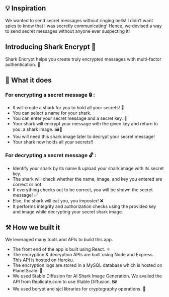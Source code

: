 ## 💡 Inspiration
We wanted to send secret messages without ringing bells! I didn’t want spies to know that I was secretly communicating! Hence, we devised a way to send secret messages without anyone ever suspecting it!

## Introducing Shark Encrypt 🎉
Shark Encrypt helps you create truly encrypted messages with multi-factor authentication. 🔐

## 🚀 What it does
### For encrypting a secret message 🔒 :
- It will create a shark for you to hold all your secrets! 🦈
- You can select a name for your shark.
- You can enter your secret message and a secret key. 🤫
- Your shark will encrypt your message with the given key and return to you: a shark image. 🖼️🦈
- You will need this shark image later to decrypt your secret message!
- Your shark now holds all your secrets!!

### For decrypting a secret message 🔓 :
- Identify your shark by its name & upload your shark image with its secret key.
- The shark will check whether the name, image, and key you entered are correct or not.
- If everything checks out to be correct, you will be shown the secret message! ✅
- Else, the shark will eat you, you imposter! ❌
- It performs integrity and authorization checks using the provided key and image while decrypting your secret shark image.

## ⚒️ How we built it
We leveraged many tools and APIs to build this app.
- The front end of the app is built using React. ⚛️
- The encryption & decryption APIs are built using Node and Express. This API is hosted on Heroku.
- The encryption logs are stored in a MySQL database which is hosted on PlanetScale. 💾
- We used Stable Diffusion for AI Shark Image Generation. We availed the API from Replicate.com to use Stable Diffusion. 🖼️
- We used bcrypt and sjcl libraries for cryptography operations. 🔢
